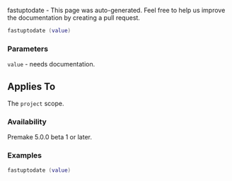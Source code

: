 fastuptodate - This page was auto-generated. Feel free to help us improve the documentation by creating a pull request.

```lua
fastuptodate (value)
```

### Parameters ###

`value` - needs documentation.

## Applies To ###

The `project` scope.

### Availability ###

Premake 5.0.0 beta 1 or later.

### Examples ###

```lua
fastuptodate (value)
```

